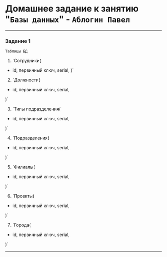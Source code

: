 # Домашнее задание к занятию "`Базы данных`" - `Аблогин Павел`

---

### Задание 1

`Таблицы БД`

1. `Сотрудники(
* id, первичный ключ, serial,
)`

2. `Должности(
* id, первичный ключ, serial,

)`

3. `Типы подразделения(
* id, первичный ключ, serial,

)`

4. `Подразделения(
* id, первичный ключ, serial,

)`

5. `Филиалы(
* id, первичный ключ, serial,

)`

6. `Проекты(
* id, первичный ключ, serial,

)`

7. `Города(
* id, первичный ключ, serial,

)`


---


